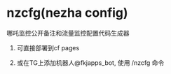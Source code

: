 # nzcfg(nezha config)

哪吒监控公开备注和流量监控配置代码生成器

1. 可直接部署到cf pages  

2. 或在TG上添加机器人@fkjapps_bot, 使用 /nzcfg 命令
